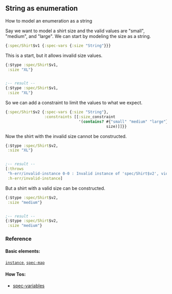 <!---
  This markdown file was generated. Do not edit.
  -->

## String as enumeration

How to model an enumeration as a string

Say we want to model a shirt size and the valid values are "small", "medium", and "large". We can start by modeling the size as a string.

```clojure
{:spec/Shirt$v1 {:spec-vars {:size "String"}}}
```

This is a start, but it allows invalid size values.

```clojure
{:$type :spec/Shirt$v1,
 :size "XL"}


;-- result --
{:$type :spec/Shirt$v1,
 :size "XL"}
```

So we can add a constraint to limit the values to what we expect.

```clojure
{:spec/Shirt$v2 {:spec-vars {:size "String"},
                 :constraints [[:size_constraint
                                '(contains? #{"small" "medium" "large"}
                                            size)]]}}
```

Now the shirt with the invalid size cannot be constructed.

```clojure
{:$type :spec/Shirt$v2,
 :size "XL"}


;-- result --
[:throws
 "h-err/invalid-instance 0-0 : Invalid instance of 'spec/Shirt$v2', violates constraints size_constraint"
 :h-err/invalid-instance]
```

But a shirt with a valid size can be constructed.

```clojure
{:$type :spec/Shirt$v2,
 :size "medium"}


;-- result --
{:$type :spec/Shirt$v2,
 :size "medium"}
```

### Reference

#### Basic elements:

[`instance`](../halite_basic-syntax-reference.md#instance), [`spec-map`](../../halite_spec-syntax-reference.md)

#### How Tos:

* [spec-variables](../how-to/halite_spec-variables.md)


